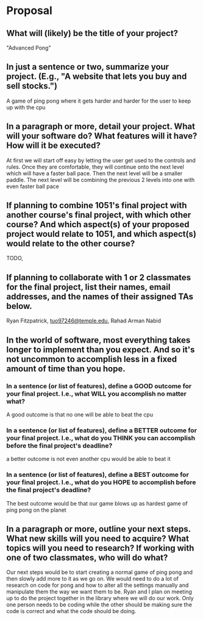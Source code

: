 # Proposal

## What will (likely) be the title of your project?

"Advanced Pong"

## In just a sentence or two, summarize your project. (E.g., "A website that lets you buy and sell stocks.")

A game of ping pong where it gets harder and harder for the user to keep up with the cpu

## In a paragraph or more, detail your project. What will your software do? What features will it have? How will it be executed?

At first we will start off easy by letting the user get used to the controls and rules. Once they are comfortable, they will continue onto the next level which will have a faster ball pace. Then the next level will be a smaller paddle. The next level will be combining the previous 2 levels into one with even faster ball pace

## If planning to combine 1051's final project with another course's final project, with which other course? And which aspect(s) of your proposed project would relate to 1051, and which aspect(s) would relate to the other course?

TODO, 

## If planning to collaborate with 1 or 2 classmates for the final project, list their names, email addresses, and the names of their assigned TAs below.

Ryan Fitzpatrick, tuo97246@temple.edu, Rahad Arman Nabid
## In the world of software, most everything takes longer to implement than you expect. And so it's not uncommon to accomplish less in a fixed amount of time than you hope.

### In a sentence (or list of features), define a GOOD outcome for your final project. I.e., what WILL you accomplish no matter what?

A good outcome is that no one will be able to beat the cpu

### In a sentence (or list of features), define a BETTER outcome for your final project. I.e., what do you THINK you can accomplish before the final project's deadline?

a better outcome is not even another cpu would be able to beat it

### In a sentence (or list of features), define a BEST outcome for your final project. I.e., what do you HOPE to accomplish before the final project's deadline?

The best outcome would be that our game blows up as hardest game of ping pong on the planet

## In a paragraph or more, outline your next steps. What new skills will you need to acquire? What topics will you need to research? If working with one of two classmates, who will do what?

Our next steps would be to start creating a normal game of ping pong and then slowly add more to it as we go on. We would need to do a lot of research on code for pong and how to alter all the settings manually and manipulate them the way we want them to be. Ryan and I plan on meeting up to do the project together in the library where we will do our work. Only one person needs to be coding while the other should be making sure the code is correct and what the code should be doing. 
